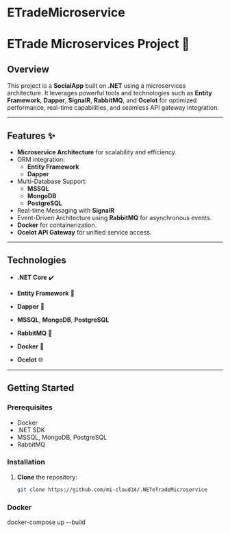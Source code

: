 

# ETradeMicroservice
# ETrade Microservices Project 🚀

## Overview
This project is a **SocialApp** built on **.NET** using a microservices architecture. It leverages powerful tools and technologies such as **Entity Framework**, **Dapper**, **SignalR**, **RabbitMQ**, and **Ocelot** for optimized performance, real-time capabilities, and seamless API gateway integration.

---

## Features ✨
- **Microservice Architecture** for scalability and efficiency.
- ORM integration:
  - **Entity Framework**
  - **Dapper**
- Multi-Database Support:
  - **MSSQL**
  - **MongoDB**
  - **PostgreSQL**
- Real-time Messaging with **SignalR**
- Event-Driven Architecture using **RabbitMQ** for asynchronous events.
- **Docker** for containerization.
- **Ocelot API Gateway** for unified service access.

---

## Technologies
- **.NET Core** ✔️
- **Entity Framework** 🔹
- **Dapper** 🔸
- **MSSQL**, **MongoDB**, **PostgreSQL**
- **RabbitMQ** 🐇

- **Docker** 🐳
- **Ocelot** 🌐

---

## Getting Started

### Prerequisites
- Docker
- .NET SDK
- MSSQL, MongoDB, PostgreSQL
- RabbitMQ

### Installation
1. **Clone** the repository:
   ```bash
   git clone https://github.com/mi-cloud34/.NETeTradeMicroservice
### Docker
docker-compose up --build
